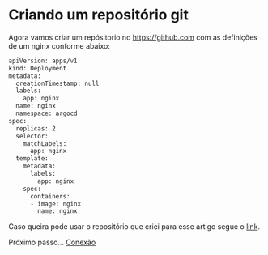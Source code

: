 # Criando um repositório git

Agora vamos criar um repósitorio no https://github.com com as definições de um nginx conforme abaixo:

```bash
apiVersion: apps/v1
kind: Deployment
metadata:
  creationTimestamp: null
  labels:
    app: nginx
  name: nginx
  namespace: argocd
spec:
  replicas: 2
  selector:
    matchLabels:
      app: nginx
  template:
    metadata:
      labels:
        app: nginx
    spec:
      containers:
      - image: nginx
        name: nginx
```

Caso queira pode usar o repositório que criei para esse artigo segue o [link](https://github.com/rfahham/projetos-kubernetes/blob/main/nginx/deployment.yaml).

Próximo passo... [Conexão](conexao.md)